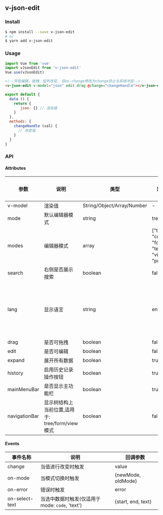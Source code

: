 ## v-json-edit

### Install

```bash
$ npm install --save v-json-edit
# or
$ yarn add v-json-edit
```

### Usage

```js
import Vue from 'vue'
import vJsonEdit from 'v-json-edit'
Vue.use(vJsonEdit)
```

```html
<!--开启编辑，拖拽，监听改变, 将on-change修改为change防止与系统冲突-->
<v-json-edit v-model="json" edit drag @change="changeHandle"></v-json-edit>
```

```js
export default {
  data () {
    return {
       json: {} // 渲染值
    }
  },
  methods: {
    changeHandle (val) {
      // 改变值
    }
  }
}
```

### API

#### Attributes

参数 | 说明 | 类型 |  默认值 | 可选值
---|---|---|---|---
v-model | 渲染值 | String/Object/Array/Number | - | -
mode | 默认编辑器模式 | string | tree | -
modes | 编辑器模式 | array | ["tree", "code", "form", "text", "view", "preview"] | -
search | 右侧是否展示搜索 | boolean | false | -
lang | 显示语言 | string | en | en, pt-BR, zh-CN, tr, ja, fr-FR
drag | 是否可拖拽 | boolean | false | -
edit | 是否可编辑 | boolean | false | -
expand | 展开所有数据 | boolean | true | -
history | 启用历史记录操作按钮 | boolean | true | -
mainMenuBar | 是否显示主功能栏 | boolean | true | -
navigationBar | 显示树结构上当前位置,适用于: tree/form/view模式 | boolean | false | -

#### Events

事件名称 | 说明 | 回调参数
---|---|---
change | 当值进行改变时触发 | value
on-mode | 当模式切换时触发 | {newMode, oldMode}
on-error | 错误时触发 | error
on-select-text | 当选中数据时触发(仅适用于mode: `code`, 'text') | {start, end, text}
